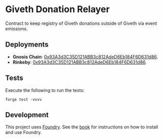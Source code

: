 # Giveth Donation Relayer

Contract to keep registry of Giveth donations outside of Giveth via event emissions.

## Deployments

- **Gnosis Chain**: [0x93A3d3C35D121ABB3c812AdeD6Eb184F6D631d86](https://blockscout.com/xdai/mainnet/address/0x93A3d3C35D121ABB3c812AdeD6Eb184F6D631d86).
- **Rinkeby**: [0x93A3d3C35D121ABB3c812AdeD6Eb184F6D631d86](https://rinkeby.etherscan.io/address/0x93A3d3C35D121ABB3c812AdeD6Eb184F6D631d86).


## Tests

Execute the following to run the tests:

```shell
forge test -vvvv
```


## Development

This project uses [Foundry](https://getfoundry.sh). See the [book](https://book.getfoundry.sh/getting-started/installation.html) for instructions on how to install and use Foundry.
